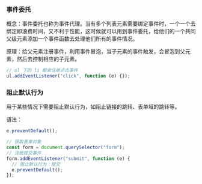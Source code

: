 ### 事件委托

概念：事件委托也称为事件代理。当有多个列表元素需要绑定事件时，一个一个去绑定即浪费时间，又不利于性能，这时候就可以用到事件委托，给他们的一个共同父级元素添加一个事件函数去处理他们所有的事件情况。

原理：给父元素注册事件，利用事件冒泡，当子元素的事件触发，会冒泡到父元素，然后去控制相应的子元素。

```js
// ul 下的 li 都会注册点击事件
ul.addEventListener("click", function (e) {});
```

### 阻止默认行为

用于某些情况下需要阻止默认行为，如阻止链接的跳转、表单域的跳转等。

语法：

```js
e.preventDefault();

// 获取表单对象
const form = document.querySelector("form");
// 注册提交事件
form.addEventListener("submit", function (e) {
  // 阻止默认行为：提交
  e.preventDefault();
});
```
